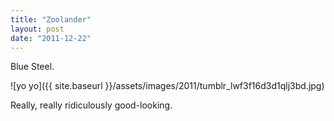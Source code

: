 ```yaml
---
title: "Zoolander"
layout: post
date: "2011-12-22"
---
```


Blue Steel.

![yo yo]({{ site.baseurl }}/assets/images/2011/tumblr_lwf3f16d3d1qlj3bd.jpg)

Really, really ridiculously good-looking.
